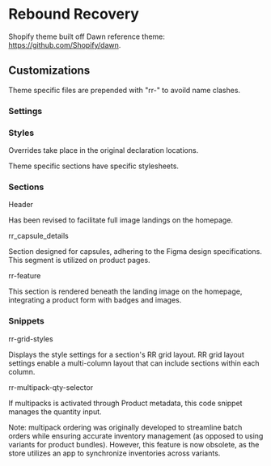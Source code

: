 # Rebound Recovery 

Shopify theme built off Dawn reference theme: https://github.com/Shopify/dawn.

## Customizations 

Theme specific files are prepended with "rr-" to avoild name clashes.

### Settings

### Styles 

Overrides take place in the original declaration locations. 

Theme specific sections have specific stylesheets.

### Sections

Header

Has been revised to facilitate full image landings on the homepage.

rr_capsule_details

Section designed for capsules, adhering to the Figma design specifications. This segment is utilized on product pages.

rr-feature

This section is rendered beneath the landing image on the homepage, integrating a product form with badges and images.

### Snippets

rr-grid-styles

Displays the style settings for a section's RR grid layout. RR grid layout settings enable a multi-column layout that can include sections within each column.


rr-multipack-qty-selector

If multipacks is activated through Product metadata, this code snippet manages the quantity input. 

Note: multipack ordering was originally developed to streamline batch orders while ensuring accurate inventory management (as opposed to using variants for product bundles). However, this feature is now obsolete, as the store utilizes an app to synchronize inventories across variants.
